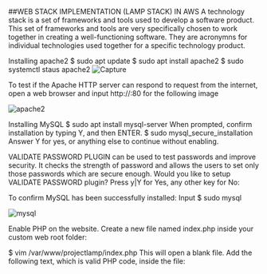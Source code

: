 
##WEB STACK IMPLEMENTATION (LAMP STACK) IN AWS
A technology stack is a set of frameworks and tools used to develop a software product. This set of frameworks and tools are very specifically chosen to work together in creating a well-functioning software. They are acronymns for individual technologies used together for a specific technology product.

Installing apache2
$ sudo apt update
$ sudo apt install apache2
$ sudo systemctl staus apache2
![Capture](https://user-images.githubusercontent.com/82408358/114868432-c2046080-9daa-11eb-9747-e0d89c8e1ca8.PNG)


To test if the Apache HTTP server can respond to request from the internet, open a web browser and input
http://<Public-IP-Address>:80  for the following image
  
  ![apache2](https://user-images.githubusercontent.com/82408358/114871519-35f43800-9dae-11eb-8a19-a6b804fd311d.PNG)

Installing MySQL
$ sudo apt install mysql-server
When prompted, confirm installation by typing Y, and then ENTER.
$ sudo mysql_secure_installation
Answer Y for yes, or anything else to continue without enabling.

VALIDATE PASSWORD PLUGIN can be used to test passwords
and improve security. It checks the strength of password
and allows the users to set only those passwords which are
secure enough. Would you like to setup VALIDATE PASSWORD plugin?
Press y|Y for Yes, any other key for No:

To confirm MySQL has been successfully installed: Input $ sudo mysql

![mysql](https://user-images.githubusercontent.com/82408358/114874148-e4997800-9db0-11eb-86ae-475e3714d243.PNG)

Enable PHP on the website. Create a new file named index.php inside your custom web root folder:

$ vim /var/www/projectlamp/index.php
This will open a blank file. Add the following text, which is valid PHP code, inside the file:

<?php
phpinfo();
When you are finished, save and close the file, refresh the page and you will see a page similar to this:

![php debug](https://user-images.githubusercontent.com/82408358/114984785-ef065100-9e46-11eb-95cc-06d33a272ec4.PNG)


